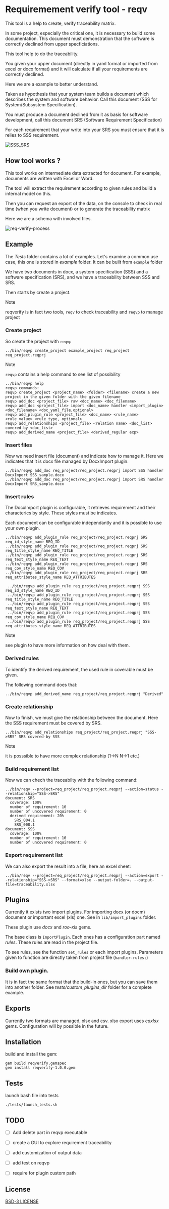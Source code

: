 
# Requiremement verify tool - reqv

This tool is a help to create, verify traceability matrix.

In some project, especially the critical one, it is necessary to build some documentation.
This document must demonstration that the software is correctly declined from upper specficiations.

This tool help to do the traceability.

You given your upper document (directly in yaml format or imported from excel or docx format) and it 
will calculate if all your requirements are correctly declined.

Here we are a example to better understand.

Taken as hypothesis that your system team builds a document which describes the system and software behavior.
Call this document (SSS for System/Subsystem Specification).

You must produce a document declined from it as basis for software development, call this document SRS (Software 
Requirement Specification)

For each requirement that your write into your SRS you must ensure that it is relies to SSS requirement.

![SSS_SRS](doc/SSS_SRS_link.png)


## How tool works ?

This tool works on intermediate data extracted for document. For example, documents are written with Excel or Word.

The tool will extract the requirement according to given rules and build a internal model on this.

Then you can request an export of the data, on the console to check in real time (when you write document) or
to generate the traceability matrix

Here we are a schema with involved files.

![req-verify-process](doc/reqverify-ex1.png)


## Example

The *Tests* folder contains a lot of examples. 
Let's examine a common use case, this one is stored in *example* folder. It can be built from `example` folder

We have two documents in docx, a system specification (SSS) and a software specification (SRS), and we have a 
traceability between SSS and SRS.

Then starts by create a project.

> [!NOTE]
> reqverify is in fact two tools, `reqv` to check traceability and `reqvp` to manage project

### Create project

So create the project with `reqvp`

```
../bin/reqvp create_project example_project req_project req_project.reqprj
```

> [!NOTE]
> `reqvp` contains a help command to see list of possibility

```
../bin/reqvp help
reqvp commands:
reqvp create_project <project_name> <folder> <filename> create a new project in the given folder with the given filename
reqvp add_doc <project_file> raw <doc_name> <doc_filename>
reqvp add_doc <project_file> import <doc_name> handler <import_plugin> <doc_filename> <doc_yaml_file,optional>
reqvp add_plugin_rule <project_file> <doc_name> <rule_name> <rule_value> <rule_type, optional>
reqvp add_relationships <project_file> <relation name> <doc_list> covered-by <doc_list>
reqvp add_derived_name <project_file> <derived_regular exp>
```

### Insert files

Now we need insert file (document) and indicate how to manage it. Here we indicates that it is docx file
managed by DocxImport plugin.

```
../bin/reqvp add_doc req_project/req_project.reqprj import SSS handler DocxImport SSS_sample.docx
../bin/reqvp add_doc req_project/req_project.reqprj import SRS handler DocxImport SRS_sample.docx
```

### Insert rules

The DocxImport plugin is configurable, it retrieves requirement and their characterics by style. These styles must be indicates.

Each document can be configurable independantly and it is possible to use your own plugin.

```
../bin/reqvp add_plugin_rule req_project/req_project.reqprj SRS req_id_style_name REQ_ID
../bin/reqvp add_plugin_rule req_project/req_project.reqprj SRS req_title_style_name REQ_TITLE
../bin/reqvp add_plugin_rule req_project/req_project.reqprj SRS req_text_style_name REQ_TEXT
../bin/reqvp add_plugin_rule req_project/req_project.reqprj SRS req_cov_style_name REQ_COV
../bin/reqvp add_plugin_rule req_project/req_project.reqprj SRS req_attributes_style_name REQ_ATTRIBUTES
```

```
 ../bin/reqvp add_plugin_rule req_project/req_project.reqprj SSS req_id_style_name REQ_ID
 ../bin/reqvp add_plugin_rule req_project/req_project.reqprj SSS req_title_style_name REQ_TITLE
 ../bin/reqvp add_plugin_rule req_project/req_project.reqprj SSS req_text_style_name REQ_TEXT
 ../bin/reqvp add_plugin_rule req_project/req_project.reqprj SSS req_cov_style_name REQ_COV
 ../bin/reqvp add_plugin_rule req_project/req_project.reqprj SSS req_attributes_style_name REQ_ATTRIBUTES
```

> [!NOTE]
> see plugin to have more information on how deal with them.

### Derived rules

To identify the derived requirement, the used rule in coverable must be given.

The following command does that:

```
../bin/reqvp add_derived_name req_project/req_project.reqprj "Derived"
```

### Create relationship

Now to finish, we must give the relationship between the document.
Here the SSS requirement must be covered by SRS.

```
../bin/reqvp add_relationships req_project/req_project.reqprj "SSS->SRS" SRS covered-by SSS
```

> [!NOTE]
> it is posssible to have more complex relationship (1->N N->1 etc.)


### Build requirement list

Now we can chech the traceabilty with the following command:

```
../bin/reqv --project=req_project/req_project.reqprj --action=status --relationship="SSS->SRS"
document: SRS
  coverage: 100%
  number of requirement: 10
  number of uncovered requirement: 0
  derived requirement: 20%
    SRS_004.1
    SRS_008.1
document: SSS
  coverage: 100%
  number of requirement: 10
  number of uncovered requirement: 0
```

### Export requirement list

We can also export the result into a file, here an excel sheet:

```
../bin/reqv --project=req_project/req_project.reqprj --action=export --relationship="SSS->SRS" --format=xlsx --output-folder=. --output-file=traceability.xlsx
```

## Plugins

Currently it exists two import plugins. For importing docx (or docm) document or important excel (xls) one.
See in `lib/import_plugins` folder. 

These plugin use *docx* and *roo-xls* gems.

The base class is `ImportPlugin`. Each ones has a configuration part named *rules*.
These rules are read in the project file.

To see rules, see the function `set_rules` or each import plugins. Parameters given to function are directly taken from project file (`handler-rules:`)


### Build own plugin.

It is in fact the same format that the build-in ones, but you can save them into another folder.
See *tests/custom_plugins_dir* folder for a complete example.

## Exports

Currently two formats are managed, xlsx and csv. xlsx export uses *caxlsx* gems.
Configuration will by possible in the future.

## Installation

build and install the gem: 

```
gem build reqverify.gemspec
gem install reqverify-1.0.0.gem
```

## Tests

launch bash file into tests

```
./tests/launch_tests.sh
```

## TODO

- [ ] Add delete part in reqvp executable
- [ ] create a GUI to explore requirement traceability
- [ ] add customization of output data
- [ ] add test on reqvp
- [ ] require for plugin custom path


## License 

[BSD-3 LICENSE](LICENSE)
